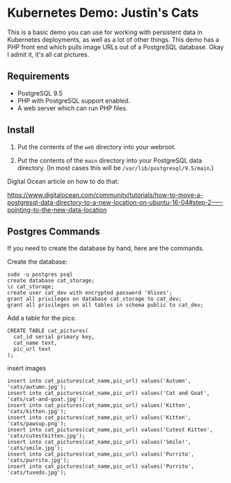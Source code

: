 # Kubernetes Demo: Justin's Cats


This is a basic demo you can use for working with persistent data in Kubernetes deployments, as well as a lot of other things. This demo has a PHP front end which pulls image URLs out of a PostgreSQL database. Okay I admit it, it's all cat pictures.

## Requirements

* PostgreSQL 9.5
* PHP with PostgreSQL support enabled.
* A web server which can run PHP files.

## Install

1. Put the contents of the `web` directory into your webroot.

2. Put the contents of the `main` directory into your PostgreSQL data directory. (In most cases this will be `/var/lib/postgresql/9.5/main`.)

Digital Ocean article on how to do that:

https://www.digitalocean.com/community/tutorials/how-to-move-a-postgresql-data-directory-to-a-new-location-on-ubuntu-16-04#step-2-—-pointing-to-the-new-data-location

## Postgres Commands

If you need to create the database by hand, here are the commands.

Create the database:

```
sudo -u postgres psql
create database cat_storage;
\c cat_storage;
create user cat_dev with encrypted password '9lives';
grant all privileges on database cat_storage to cat_dev;
grant all privileges on all tables in schema public to cat_dev;
```

Add a table for the pics:

```
CREATE TABLE cat_pictures(
  cat_id serial primary key,
  cat_name text,
  pic_url text
);

```
insert images

```
insert into cat_pictures(cat_name,pic_url) values('Autumn', 'cats/autumn.jpg');
insert into cat_pictures(cat_name,pic_url) values('Cat and Goat', 'cats/cat-and-goat.jpg');
insert into cat_pictures(cat_name,pic_url) values('Kitten', 'cats/kitten.jpg');
insert into cat_pictures(cat_name,pic_url) values('Kitten', 'cats/pawsup.png');
insert into cat_pictures(cat_name,pic_url) values('Cutest Kitten', 'cats/cutestkitten.jpg');
insert into cat_pictures(cat_name,pic_url) values('Smile!', 'cats/smile.jpg');
insert into cat_pictures(cat_name,pic_url) values('Purrito', 'cats/purrito.jpg');
insert into cat_pictures(cat_name,pic_url) values('Purrito', 'cats/tuxedo.jpg');
```
